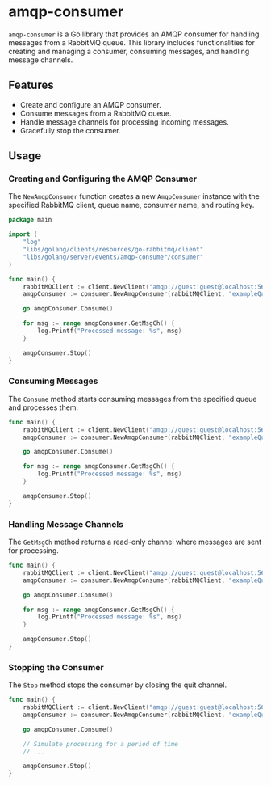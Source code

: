 # amqp-consumer

`amqp-consumer` is a Go library that provides an AMQP consumer for handling messages from a RabbitMQ queue. This library includes functionalities for creating and managing a consumer, consuming messages, and handling message channels.

## Features

- Create and configure an AMQP consumer.
- Consume messages from a RabbitMQ queue.
- Handle message channels for processing incoming messages.
- Gracefully stop the consumer.

## Usage

### Creating and Configuring the AMQP Consumer

The `NewAmqpConsumer` function creates a new `AmqpConsumer` instance with the specified RabbitMQ client, queue name, consumer name, and routing key.

```go
package main

import (
    "log"
    "libs/golang/clients/resources/go-rabbitmq/client"
    "libs/golang/server/events/amqp-consumer/consumer"
)

func main() {
    rabbitMQClient := client.NewClient("amqp://guest:guest@localhost:5672/")
    amqpConsumer := consumer.NewAmqpConsumer(rabbitMQClient, "exampleQueue", "exampleConsumer", "exampleRoutingKey")

    go amqpConsumer.Consume()

    for msg := range amqpConsumer.GetMsgCh() {
        log.Printf("Processed message: %s", msg)
    }

    amqpConsumer.Stop()
}
```

### Consuming Messages

The `Consume` method starts consuming messages from the specified queue and processes them.

```go
func main() {
    rabbitMQClient := client.NewClient("amqp://guest:guest@localhost:5672/")
    amqpConsumer := consumer.NewAmqpConsumer(rabbitMQClient, "exampleQueue", "exampleConsumer", "exampleRoutingKey")

    go amqpConsumer.Consume()

    for msg := range amqpConsumer.GetMsgCh() {
        log.Printf("Processed message: %s", msg)
    }

    amqpConsumer.Stop()
}
```

### Handling Message Channels

The `GetMsgCh` method returns a read-only channel where messages are sent for processing.

```go
func main() {
    rabbitMQClient := client.NewClient("amqp://guest:guest@localhost:5672/")
    amqpConsumer := consumer.NewAmqpConsumer(rabbitMQClient, "exampleQueue", "exampleConsumer", "exampleRoutingKey")

    go amqpConsumer.Consume()

    for msg := range amqpConsumer.GetMsgCh() {
        log.Printf("Processed message: %s", msg)
    }

    amqpConsumer.Stop()
}
```

### Stopping the Consumer

The `Stop` method stops the consumer by closing the quit channel.

```go
func main() {
    rabbitMQClient := client.NewClient("amqp://guest:guest@localhost:5672/")
    amqpConsumer := consumer.NewAmqpConsumer(rabbitMQClient, "exampleQueue", "exampleConsumer", "exampleRoutingKey")

    go amqpConsumer.Consume()

    // Simulate processing for a period of time
    // ...

    amqpConsumer.Stop()
}
```